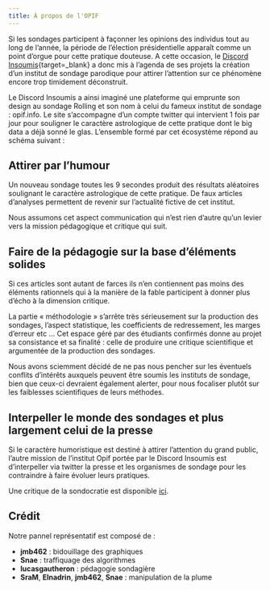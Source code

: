 ```yaml
---
title: À propos de l'OPIF
---
```


Si les sondages participent à façonner les opinions des individus tout au long de l’année, la période de l’élection présidentielle apparaît comme un point d’orgue pour cette pratique douteuse. A cette occasion, le [Discord Insoumis](http://discord.insoumis.online/){target=_blank} a donc mis à l’agenda de ses projets la création d’un institut de sondage parodique pour attirer l’attention sur ce phénomène encore trop timidement déconstruit.

Le Discord Insoumis a ainsi imaginé une plateforme qui emprunte son design au sondage Rolling et son nom à celui du fameux institut de sondage : opif.info.
Le site s’accompagne d’un compte twitter qui intervient 1 fois par jour pour souligner le caractère astrologique de cette pratique dont le big data a déjà sonné le glas.
L’ensemble formé par cet écosystème répond au schéma suivant :

## Attirer par l’humour

Un nouveau sondage toutes les 9 secondes produit des résultats aléatoires soulignant le caractère astrologique de cette pratique.
De faux articles d’analyses permettent de revenir sur l’actualité fictive de cet institut.

Nous assumons cet aspect communication qui n’est rien d’autre qu’un levier vers la mission pédagogique et critique qui suit.

## Faire de la pédagogie sur la base d’éléments solides

Si ces articles sont autant de farces ils n’en contiennent pas moins des 	éléments rationnels qui à la manière de la fable participent à donner plus d’écho à la dimension critique.

La partie « méthodologie » s’arrête très sérieusement sur la production des sondages, l’aspect statistique, les coefficients de redressement, les marges d’erreur etc ... Cet espace géré par des étudiants confirmés donne au projet sa consistance et sa finalité : celle de produire une critique scientifique et argumentée de la production des sondages. 	

Nous avons sciemment décidé de ne pas nous pencher sur les éventuels conflits d’intérêts auxquels peuvent être soumis les instituts de sondage, bien que ceux-ci devraient également alerter, pour nous focaliser plutôt sur les faiblesses scientifiques de leurs méthodes.

## Interpeller le monde des sondages et plus largement celui de la presse

Si le caractère humoristique est destiné à attirer l’attention du grand public, l’autre mission de l’institut Opif portée par le Discord Insoumis est d’interpeller via twitter la presse et les organismes de sondage pour les contraindre à faire évoluer leurs pratiques.

Une critique de la sondocratie est disponible [ici](/methodologie/).

## Crédit

Notre pannel représentatif est composé de :
- <strong>jmb462</strong> : bidouillage des graphiques
- <strong>Snae</strong> : traffiquage des algorithmes
- <strong>lucasgautheron</strong> : pédagogie sondagière
- <strong>SraM</strong>, <strong>Elnadrin</strong>, <strong>jmb462</strong>, <strong>Snae</strong> : manipulation de la plume
